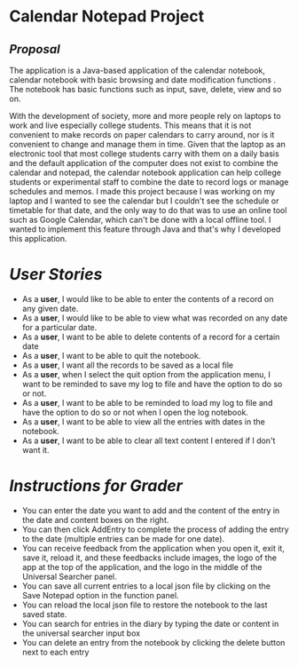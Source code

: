 # Calendar Notepad Project

## *Proposal*
The application is a Java-based application of the calendar notebook, calendar notebook with basic browsing and date modification functions . The notebook has basic functions such as input, save, delete, view and so on.

With the development of society, more and more people rely on laptops to work and live especially college students. This means that it is not convenient to make records on paper calendars to carry around, nor is it convenient to change and manage them in time. Given that the laptop as an electronic tool that most college students carry with them on a daily basis and the default application of the computer does not exist to combine the calendar and notepad, the calendar notebook application can help college students or experimental staff to combine the date to record logs or manage schedules and memos. I made this project because I was working on my laptop and I wanted to see the calendar but I couldn't see the schedule or timetable for that date, and the only way to do that was to use an online tool such as Google Calendar, which can't be done with a local offline tool. I wanted to implement this feature through Java and that's why I developed this application.


# *User Stories* 
- As a **user**, I would like to be able to enter the contents of a record on any given date. 
- As a **user**, I would like to be able to view what was recorded on any date for a particular date. 
- As a **user**, I want to be able to delete contents of a record for a certain date 
- As a **user**, I want to be able to quit the notebook.
- As a **user**, I want all the records to be saved as a local file 
- As a **user**, when I select the quit option from the application menu, I want to be reminded to save my log to file and have the option to do so or not.
- As a **user**, I want to be able to be reminded to load my log to file and have the option to do so or not when I open the log notebook.
- As a **user**, I want to be able to view all the entries with dates in the notebook.
- As a **user**, I want to be able to clear all text content I entered if I don't want it.

# *Instructions for Grader*
- You can enter the date you want to add and the content of the entry in the date and content boxes on the right.
- You can then click AddEntry to complete the process of adding the entry to the date (multiple entries can be made for one date).
- You can receive feedback from the application when you open it, exit it, save it, reload it, and these feedbacks include images, the logo of the app at the top of the application, and the logo in the middle of the Universal Searcher panel.
- You can save all current entries to a local json file by clicking on the Save Notepad option in the function panel.
- You can reload the local json file to restore the notebook to the last saved state.
- You can search for entries in the diary by typing the date or content in the universal searcher input box
- You can delete an entry from the notebook by clicking the delete button next to each entry
 